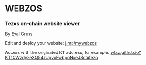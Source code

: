 # WEBZOS

### Tezos on-chain website viewer

By Eyal Gruss

Edit and deploy your website: [j.mp/mywebzos](https://j.mp/mywebzos)

Access with the originated KT address, for example:
[wbtz.github.io?KT1QWzdy3eXQ54aUgvxFwbpoNoeJ8ctufezo](https://wbtz.github.io?KT1QWzdy3eXQ54aUgvxFwbpoNoeJ8ctufezo)